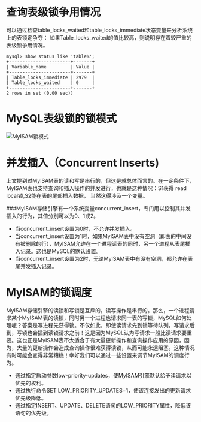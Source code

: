 查询表级锁争用情况
=================

可以通过检查table_locks_waited和table_locks_immediate状态变量来分析系统上的表锁定争夺：
如果Table_locks_waited的值比较高，则说明存在着较严重的表级锁争用情况。
```mysql
mysql> show status like 'table%';
+-----------------------+-------+
| Variable_name         | Value |
+-----------------------+-------+
| Table_locks_immediate | 2979  |
| Table_locks_waited    | 0     |
+-----------------------+-------+
2 rows in set (0.00 sec))
```

MySQL表级锁的锁模式
==================

![MyISAM锁模式](http://static.oschina.net/uploads/space/2014/0326/115850_MAe5_265452.jpg)

并发插入（Concurrent Inserts)
=============================

上文提到过MyISAM表的读和写是串行的，但这是就总体而言的。在一定条件下，MyISAM表也支持查询和插入操作的并发进行，也就是这种情况：S1获得 read local锁,S2能在表的尾部插入数据， 当然这得涉及一个变量。

###MyISAM存储引擎有一个系统变量concurrent_insert，专门用以控制其并发插入的行为，其值分别可以为0、1或2。

* 当concurrent_insert设置为0时，不允许并发插入。
* 当concurrent_insert设置为1时，如果MyISAM表中没有空洞（即表的中间没有被删除的行），MyISAM允许在一个进程读表的同时，另一个进程从表尾插入记录。这也是MySQL的默认设置。
* 当concurrent_insert设置为2时，无论MyISAM表中有没有空洞，都允许在表尾并发插入记录。

MyISAM的锁调度
=============

MyISAM存储引擎的读锁和写锁是互斥的，读写操作是串行的。那么，一个进程请求某个MyISAM表的读锁，同时另一个进程也请求同一表的写锁，MySQL如何处理呢？答案是写进程先获得锁。不仅如此，即使读请求先到锁等待队列，写请求后到，写锁也会插到读锁请求之前！这是因为MySQL认为写请求一般比读请求要重要。这也正是MyISAM表不太适合于有大量更新操作和查询操作应用的原因，因为，大量的更新操作会造成查询操作很难获得读锁，从而可能永远阻塞。这种情况有时可能会变得非常糟糕！幸好我们可以通过一些设置来调节MyISAM的调度行为。

   * 通过指定启动参数low-priority-updates，使MyISAM引擎默认给予读请求以优先的权利。
   * 通过执行命令SET LOW_PRIORITY_UPDATES=1，使该连接发出的更新请求优先级降低。
   * 通过指定INSERT、UPDATE、DELETE语句的LOW_PRIORITY属性，降低该语句的优先级。

